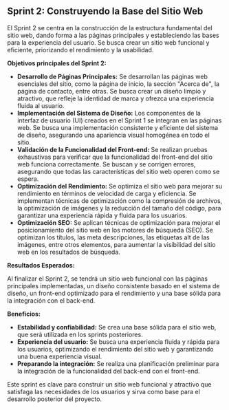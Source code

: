 ## Sprint 2:  Construyendo la Base del Sitio Web

El Sprint 2 se centra en la construcción de la estructura fundamental del sitio web, dando forma a las páginas principales y estableciendo las bases para la experiencia del usuario. Se busca crear un sitio web funcional y eficiente, priorizando el rendimiento y la usabilidad.

**Objetivos principales del Sprint 2:**

* **Desarrollo de Páginas Principales:** Se desarrollan las páginas web esenciales del sitio, como la página de inicio, la sección "Acerca de", la página de contacto, entre otras.  Se busca crear un diseño limpio y atractivo, que refleje la identidad de marca y  ofrezca una experiencia fluida al usuario.
* **Implementación del Sistema de Diseño:** Los componentes de la interfaz de usuario (UI) creados en el Sprint 1 se integran en las páginas web. Se busca una implementación consistente y eficiente del sistema de diseño, asegurando una apariencia visual homogénea en todo el sitio.
* **Validación de la Funcionalidad del Front-end:**  Se realizan pruebas exhaustivas para verificar que la funcionalidad del front-end del sitio web funciona correctamente. Se buscan y se corrigen errores, asegurando que todas las características del sitio web operen como se espera.
* **Optimización del Rendimiento:** Se optimiza el sitio web para mejorar su rendimiento en términos de velocidad de carga y eficiencia. Se implementan técnicas de optimización como la compresión de archivos, la optimización de imágenes y la reducción del tamaño del código, para garantizar una experiencia rápida y fluida para los usuarios.
* **Optimización SEO:**  Se aplican técnicas de optimización para mejorar el posicionamiento del sitio web en los motores de búsqueda (SEO). Se optimizan los títulos, las meta descripciones, las etiquetas alt de las imágenes, entre otros elementos, para aumentar la visibilidad del sitio web en los resultados de búsqueda.

**Resultados Esperados:**

Al finalizar el Sprint 2, se tendrá un sitio web funcional con las páginas principales implementadas, un diseño consistente basado en el sistema de diseño,  un front-end optimizado para el rendimiento y una base sólida para la integración con el back-end. 

**Beneficios:**

* **Estabilidad y confiabilidad:**  Se crea una base sólida para el sitio web, que será utilizada en los sprints posteriores.
* **Experiencia del usuario:** Se busca una experiencia fluida y rápida para los usuarios, optimizando el rendimiento del sitio web y garantizando una buena experiencia visual.
* **Preparando la integración:**  Se realiza una planificación preliminar para la integración de la funcionalidad del back-end con el front-end.

Este sprint es clave para construir un sitio web funcional y atractivo que satisfaga las necesidades de los usuarios y sirva como base para el desarrollo posterior del proyecto.
